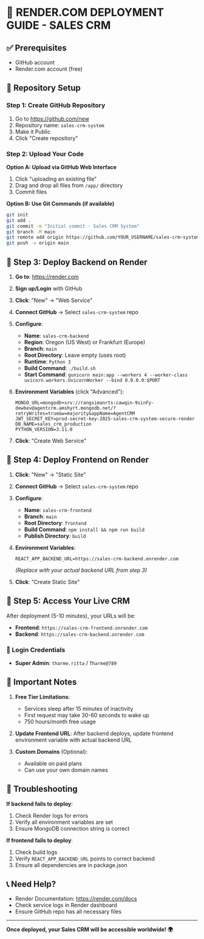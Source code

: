 # 🚀 RENDER.COM DEPLOYMENT GUIDE - SALES CRM

## ✅ Prerequisites
- GitHub account
- Render.com account (free)

## 📁 Repository Setup

### Step 1: Create GitHub Repository
1. Go to https://github.com/new
2. Repository name: `sales-crm-system`
3. Make it Public
4. Click "Create repository"

### Step 2: Upload Your Code

**Option A: Upload via GitHub Web Interface**
1. Click "uploading an existing file"
2. Drag and drop all files from `/app/` directory
3. Commit files

**Option B: Use Git Commands (if available)**
```bash
git init
git add .
git commit -m "Initial commit - Sales CRM System"
git branch -M main
git remote add origin https://github.com/YOUR_USERNAME/sales-crm-system.git
git push -u origin main
```

## 🔧 Step 3: Deploy Backend on Render

1. **Go to**: https://render.com
2. **Sign up/Login** with GitHub
3. **Click**: "New" → "Web Service"
4. **Connect GitHub** → Select `sales-crm-system` repo
5. **Configure**:
   - **Name**: `sales-crm-backend`
   - **Region**: Oregon (US West) or Frankfurt (Europe)
   - **Branch**: `main`
   - **Root Directory**: Leave empty (uses root)
   - **Runtime**: `Python 3`
   - **Build Command**: `./build.sh`
   - **Start Command**: `gunicorn main:app --workers 4 --worker-class uvicorn.workers.UvicornWorker --bind 0.0.0.0:$PORT`

6. **Environment Variables** (click "Advanced"):
   ```
   MONGO_URL=mongodb+srv://rangsimanrts:cawqin-9sinFy-dewbev@agentcrm.amshyrt.mongodb.net/?retryWrites=true&w=majority&appName=AgentCRM
   JWT_SECRET_KEY=prod-secret-key-2025-sales-crm-system-secure-render
   DB_NAME=sales_crm_production
   PYTHON_VERSION=3.11.0
   ```

7. **Click**: "Create Web Service"

## 🎨 Step 4: Deploy Frontend on Render

1. **Click**: "New" → "Static Site"
2. **Connect GitHub** → Select `sales-crm-system` repo
3. **Configure**:
   - **Name**: `sales-crm-frontend`
   - **Branch**: `main`
   - **Root Directory**: `frontend`
   - **Build Command**: `npm install && npm run build`
   - **Publish Directory**: `build`

4. **Environment Variables**:
   ```
   REACT_APP_BACKEND_URL=https://sales-crm-backend.onrender.com
   ```
   *(Replace with your actual backend URL from step 3)*

5. **Click**: "Create Static Site"

## 🎉 Step 5: Access Your Live CRM

After deployment (5-10 minutes), your URLs will be:
- **Frontend**: `https://sales-crm-frontend.onrender.com`
- **Backend**: `https://sales-crm-backend.onrender.com`

### 🔑 Login Credentials
- **Super Admin**: `tharme.ritta` / `Tharme@789`

## 🔧 Important Notes

1. **Free Tier Limitations**:
   - Services sleep after 15 minutes of inactivity
   - First request may take 30-60 seconds to wake up
   - 750 hours/month free usage

2. **Update Frontend URL**:
   After backend deploys, update frontend environment variable with actual backend URL

3. **Custom Domains** (Optional):
   - Available on paid plans
   - Can use your own domain names

## 🚨 Troubleshooting

**If backend fails to deploy**:
1. Check Render logs for errors
2. Verify all environment variables are set
3. Ensure MongoDB connection string is correct

**If frontend fails to deploy**:
1. Check build logs
2. Verify `REACT_APP_BACKEND_URL` points to correct backend
3. Ensure all dependencies are in package.json

## 📞 Need Help?

- Render Documentation: https://render.com/docs
- Check service logs in Render dashboard
- Ensure GitHub repo has all necessary files

---

**Once deployed, your Sales CRM will be accessible worldwide! 🌍**